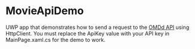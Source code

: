 # MovieApiDemo

UWP app that demonstrates how to send a request to the [OMDd API](http://www.omdbapi.com/) using HttpClient. You must replace the ApiKey value with your API key in MainPage.xaml.cs for the demo to work.
